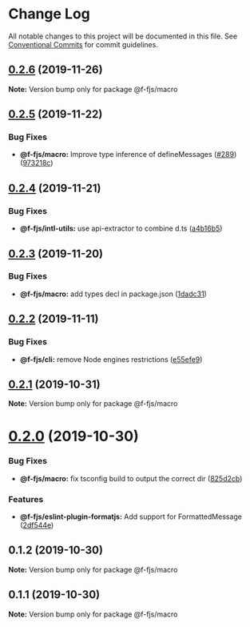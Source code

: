 # Change Log

All notable changes to this project will be documented in this file.
See [Conventional Commits](https://conventionalcommits.org) for commit guidelines.

## [0.2.6](https://github.com/formatjs/formatjs/compare/@f-fjs/macro@0.2.5...@f-fjs/macro@0.2.6) (2019-11-26)

**Note:** Version bump only for package @f-fjs/macro





## [0.2.5](https://github.com/formatjs/formatjs/compare/@f-fjs/macro@0.2.4...@f-fjs/macro@0.2.5) (2019-11-22)


### Bug Fixes

* **@f-fjs/macro:** Improve type inference of defineMessages ([#289](https://github.com/formatjs/formatjs/issues/289)) ([973218c](https://github.com/formatjs/formatjs/commit/973218c24b4c697d00fabab197a4177f4b356e71))





## [0.2.4](https://github.com/formatjs/formatjs/compare/@f-fjs/macro@0.2.3...@f-fjs/macro@0.2.4) (2019-11-21)


### Bug Fixes

* **@f-fjs/intl-utils:** use api-extractor to combine d.ts ([a4b16b5](https://github.com/formatjs/formatjs/commit/a4b16b54f7cee23673701d285fffc6401536e926))





## [0.2.3](https://github.com/formatjs/formatjs/compare/@f-fjs/macro@0.2.2...@f-fjs/macro@0.2.3) (2019-11-20)


### Bug Fixes

* **@f-fjs/macro:** add types decl in package.json ([1dadc31](https://github.com/formatjs/formatjs/commit/1dadc31e9fed8c551971cd6565410b3f900da567))





## [0.2.2](https://github.com/formatjs/formatjs/compare/@f-fjs/macro@0.2.1...@f-fjs/macro@0.2.2) (2019-11-11)


### Bug Fixes

* **@f-fjs/cli:** remove Node engines restrictions ([e55efe9](https://github.com/formatjs/formatjs/commit/e55efe90edc8859b89978b2b8bd99c41c17c291f))





## [0.2.1](https://github.com/formatjs/formatjs/compare/@f-fjs/macro@0.2.0...@f-fjs/macro@0.2.1) (2019-10-31)

**Note:** Version bump only for package @f-fjs/macro





# [0.2.0](https://github.com/formatjs/formatjs/compare/@f-fjs/macro@0.1.2...@f-fjs/macro@0.2.0) (2019-10-30)


### Bug Fixes

* **@f-fjs/macro:** fix tsconfig build to output the correct dir ([825d2cb](https://github.com/formatjs/formatjs/commit/825d2cb035b76276be259fbff08e0bf456203207))


### Features

* **@f-fjs/eslint-plugin-formatjs:** Add support for FormattedMessage ([2df544e](https://github.com/formatjs/formatjs/commit/2df544e6b56d314460204f3f6f11003b57eda47e))





## 0.1.2 (2019-10-30)

**Note:** Version bump only for package @f-fjs/macro





## 0.1.1 (2019-10-30)

**Note:** Version bump only for package @f-fjs/macro
